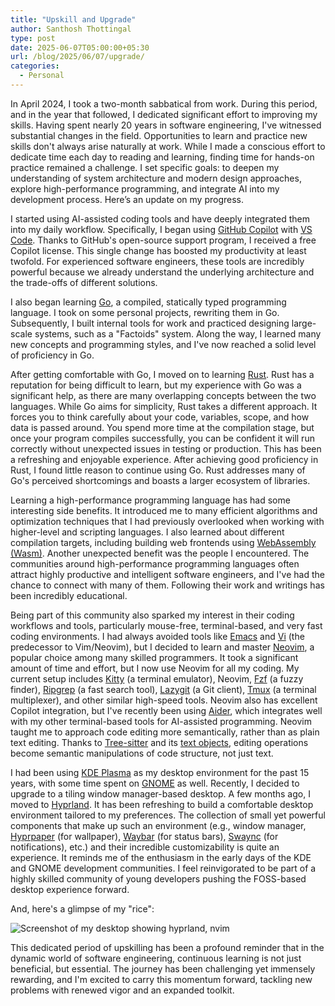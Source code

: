 ```yaml
---
title: "Upskill and Upgrade"
author: Santhosh Thottingal
type: post
date: 2025-06-07T05:00:00+05:30
url: /blog/2025/06/07/upgrade/
categories:
  - Personal
---
```


In April 2024, I took a two-month sabbatical from work. During this period, and in the year that followed, I dedicated significant effort to improving my skills. Having spent nearly 20 years in software engineering, I've witnessed substantial changes in the field. Opportunities to learn and practice new skills don't always arise naturally at work. While I made a conscious effort to dedicate time each day to reading and learning, finding time for hands-on practice remained a challenge. I set specific goals: to deepen my understanding of system architecture and modern design approaches, explore high-performance programming, and integrate AI into my development process. Here’s an update on my progress.

I started using AI-assisted coding tools and have deeply integrated them into my daily workflow. Specifically, I began using [GitHub Copilot](https://github.com/features/copilot) with [VS Code](https://code.visualstudio.com/). Thanks to GitHub's open-source support program, I received a free Copilot license. This single change has boosted my productivity at least twofold. For experienced software engineers, these tools are incredibly powerful because we already understand the underlying architecture and the trade-offs of different solutions.

I also began learning [Go](https://go.dev/), a compiled, statically typed programming language. I took on some personal projects, rewriting them in Go. Subsequently, I built internal tools for work and practiced designing large-scale systems, such as a "Factoids" system. Along the way, I learned many new concepts and programming styles, and I've now reached a solid level of proficiency in Go.

After getting comfortable with Go, I moved on to learning [Rust](https://www.rust-lang.org/). Rust has a reputation for being difficult to learn, but my experience with Go was a significant help, as there are many overlapping concepts between the two languages. While Go aims for simplicity, Rust takes a different approach. It forces you to think carefully about your code, variables, scope, and how data is passed around. You spend more time at the compilation stage, but once your program compiles successfully, you can be confident it will run correctly without unexpected issues in testing or production. This has been a refreshing and enjoyable experience. After achieving good proficiency in Rust, I found little reason to continue using Go. Rust addresses many of Go's perceived shortcomings and boasts a larger ecosystem of libraries.

Learning a high-performance programming language has had some interesting side benefits. It introduced me to many efficient algorithms and optimization techniques that I had previously overlooked when working with higher-level and scripting languages. I also learned about different compilation targets, including building web frontends using [WebAssembly (Wasm)](https://webassembly.org/). Another unexpected benefit was the people I encountered. The communities around high-performance programming languages often attract highly productive and intelligent software engineers, and I've had the chance to connect with many of them. Following their work and writings has been incredibly educational.

Being part of this community also sparked my interest in their coding workflows and tools, particularly mouse-free, terminal-based, and very fast coding environments. I had always avoided tools like [Emacs](https://www.gnu.org/software/emacs/) and [Vi](https://www.vim.org/) (the predecessor to Vim/Neovim), but I decided to learn and master [Neovim](https://neovim.io/), a popular choice among many skilled programmers. It took a significant amount of time and effort, but I now use Neovim for all my coding. My current setup includes [Kitty](https://sw.kovidgoyal.net/kitty/) (a terminal emulator), Neovim, [Fzf](https://github.com/junegunn/fzf) (a fuzzy finder), [Ripgrep](https://github.com/BurntSushi/ripgrep) (a fast search tool), [Lazygit](https://github.com/jesseduffield/lazygit) (a Git client), [Tmux](https://github.com/tmux/tmux) (a terminal multiplexer), and other similar high-speed tools. Neovim also has excellent Copilot integration, but I've recently been using [Aider](https://github.com/paul-gauthier/aider), which integrates well with my other terminal-based tools for AI-assisted programming. Neovim taught me to approach code editing more semantically, rather than as plain text editing. Thanks to [Tree-sitter](https://tree-sitter.github.io/tree-sitter/) and its [text objects](https://www.josean.com/posts/nvim-treesitter-and-textobjects), editing operations become semantic manipulations of code structure, not just text.

I had been using [KDE Plasma](https://kde.org/plasma-desktop/) as my desktop environment for the past 15 years, with some time spent on [GNOME](https://www.gnome.org/) as well. Recently, I decided to upgrade to a tiling window manager-based desktop. A few months ago, I moved to [Hyprland](https://hyprland.org/). It has been refreshing to build a comfortable desktop environment tailored to my preferences. The collection of small yet powerful components that make up such an environment (e.g., window manager, [Hyprpaper](https://wiki.hyprland.org/Hyprland-Ecosystem/Hyprpaper/) (for wallpaper), [Waybar](https://github.com/Alexays/Waybar) (for status bars), [Swaync](https://github.com/ErikReider/SwayNotificationCenter) (for notifications), etc.) and their incredible customizability is quite an experience. It reminds me of the enthusiasm in the early days of the KDE and GNOME development communities. I feel reinvigorated to be part of a highly skilled community of young developers pushing the FOSS-based desktop experience forward.

And, here's a glimpse of my "rice":

![Screenshot of my desktop showing hyprland, nvim](/wp-content/uploads/2025/06/hyprland-hype.webp)

This dedicated period of upskilling has been a profound reminder that in the dynamic world of software engineering, continuous learning is not just beneficial, but essential. The journey has been challenging yet immensely rewarding, and I'm excited to carry this momentum forward, tackling new problems with renewed vigor and an expanded toolkit.
